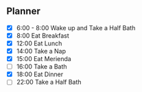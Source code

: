 ## Planner 
- [x] 6:00 - 8:00  Wake up and Take a Half Bath
- [x] 8:00 Eat Breakfast
- [x] 12:00 Eat Lunch
- [x] 14:00 Take a Nap
- [x] 15:00  Eat Merienda
- [ ] 16:00 Take a Bath 
- [x] 18:00 Eat Dinner
- [ ] 22:00 Take a Half Bath